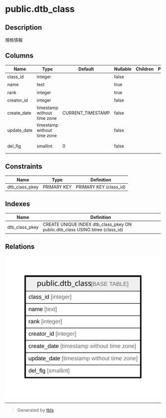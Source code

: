 # public.dtb_class

## Description

規格情報

## Columns

| Name | Type | Default | Nullable | Children | Parents | Comment |
| ---- | ---- | ------- | -------- | -------- | ------- | ------- |
| class_id | integer |  | false |  |  | 規格ID |
| name | text |  | true |  |  | 規格名 |
| rank | integer |  | true |  |  | 表示順 |
| creator_id | integer |  | false |  |  | 作成者ID |
| create_date | timestamp without time zone | CURRENT_TIMESTAMP | false |  |  | 作成日時 |
| update_date | timestamp without time zone |  | false |  |  | 更新日時 |
| del_flg | smallint | 0 | false |  |  | 削除フラグ |

## Constraints

| Name | Type | Definition |
| ---- | ---- | ---------- |
| dtb_class_pkey | PRIMARY KEY | PRIMARY KEY (class_id) |

## Indexes

| Name | Definition |
| ---- | ---------- |
| dtb_class_pkey | CREATE UNIQUE INDEX dtb_class_pkey ON public.dtb_class USING btree (class_id) |

## Relations

![er](public.dtb_class.svg)

---

> Generated by [tbls](https://github.com/k1LoW/tbls)
